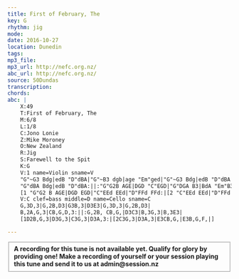 ```yaml
---
title: First of February, The
key: G
rhythm: jig
mode:
date: 2016-10-27
location: Dunedin
tags:
mp3_file:
mp3_url: http://nefc.org.nz/
abc_url: http://nefc.org.nz/
source: 50Dundas
transcription:
chords: 
abc: |
    X:49
    T:First of February, The
    M:6/8
    L:1/8
    C:Jono Lonie
    Z:Mike Moroney
    O:New Zealand
    R:Jig
    S:Farewell to the Spit
    K:G
    V:1 name=Violin sname=V
    "G"~G3 Bdg|edB "D"dBA|"G"~B3 dgb|age "Em"ged|"G"~G3 Bdg|edB "D"dBA|
    "G"dBA Bdg|edB "D"dBA:||:"G"G2B AGE|DGD "C"EGD|"G"DGA B3|BdA "Em"B3|
    [1 "G"G2 B AGE|DGD EGD|"C"EEd EEd|"D"FFd FFd:|[2 "C"EEd EEd|"D"FFd FFd|"C"eee edB|"D"eee dBA|]
    V:C clef=bass middle=D name=Cello sname=C
    G,3D,3|G,2B,D3|G3B,3|D3E3|G,3D,3|G,2B,D3|
    B,2A,G,3|CB,G,D,3:||:G,2B, CB,G,|D3C3|B,3G,3|B,3E3|
    [1D2B,G,3|D3G,3|C3G,3|D3A,3:|[2C3G,3|D3A,3|E3CB,G,|E3B,G,F,|]

---
```

<fieldset><strong>A recording for this tune is not available yet. Qualify for glory by providing one!
Make a recording of yourself or your session playing this tune and send it to us at admin@session.nz</strong></fieldset><br />
